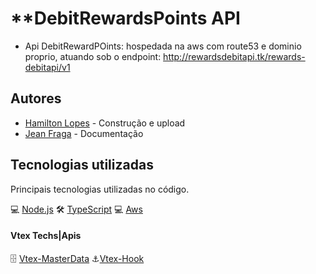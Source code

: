 #  **DebitRewardsPoints API

  * Api DebitRewardPOints: hospedada na aws com route53 e dominio proprio, 
    atuando sob o endpoint: http://rewardsdebitapi.tk/rewards-debitapi/v1

## Autores 

  * [Hamilton Lopes](https://www.linkedin.com/in/hamilton-lopes/) - Construção e upload
  * [Jean Fraga](https://www.linkedin.com/in/jean-fraga/) - Documentação

## Tecnologias utilizadas

Principais tecnologias utilizadas no código.

💻 [Node.js](https://nodejs.org/)
🛠 [TypeScript](https://www.typescriptlang.org)
💻 [Aws](https://aws.amazon.com/pt/)

#### Vtex Techs|Apis

🗄️ [Vtex-MasterData](https://developers.vtex.com/vtex-rest-api/reference/master-data-api-v2-overview)
⚓[Vtex-Hook](https://developers.vtex.com/vtex-rest-api/docs/orders-feed)


